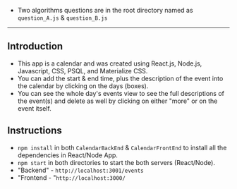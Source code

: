 - Two algorithms questions are in the root directory named as `question_A.js` & `question_B.js`
---
## Introduction
- This app is a calendar and was created using React.js, Node.js, Javascript, CSS, PSQL, and Materialize CSS. 
- You can add the start & end time, plus the description of the event into the calendar by clicking on the days (boxes). 
- You can see the whole day's events view to see the full descriptions of the event(s) and delete as well by clicking on either "more" or on the event itself. 

## Instructions
- `npm install` in both `CalendarBackEnd` & `CalendarFrontEnd` to install all the dependencies in React/Node App.
- `npm start` in both directories to start the both servers (React/Node).
- "Backend" - `http://localhost:3001/events`
- "Frontend - "`http://localhost:3000/`


